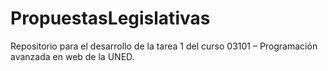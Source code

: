 # PropuestasLegislativas
Repositorio para el desarrollo de la tarea 1 del curso 03101 – Programación avanzada en web de la UNED. 
